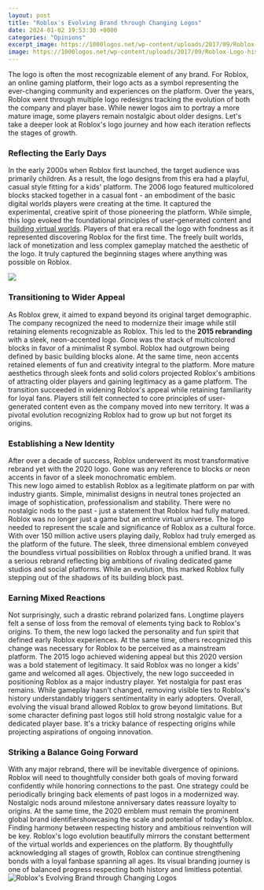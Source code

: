 ```yaml
---
layout: post
title: "Roblox's Evolving Brand through Changing Logos"
date: 2024-01-02 19:53:30 +0000
categories: "Opinions"
excerpt_image: https://1000logos.net/wp-content/uploads/2017/09/Roblox-Logo-history.png
image: https://1000logos.net/wp-content/uploads/2017/09/Roblox-Logo-history.png
---
```


The logo is often the most recognizable element of any brand. For Roblox, an online gaming platform, their logo acts as a symbol representing the ever-changing community and experiences on the platform. Over the years, Roblox went through multiple logo redesigns tracking the evolution of both the company and player base. While newer logos aim to portray a more mature image, some players remain nostalgic about older designs. Let's take a deeper look at Roblox's logo journey and how each iteration reflects the stages of growth.
### Reflecting the Early Days  
In the early 2000s when Roblox first launched, the target audience was primarily children. As a result, the logo designs from this era had a playful, casual style fitting for a kids' platform. The 2006 logo featured multicolored blocks stacked together in a casual font - an embodiment of the basic digital worlds players were creating at the time. It captured the experimental, creative spirit of those pioneering the platform. 
While simple, this logo evoked the foundational principles of user-generated content and [building virtual worlds](https://store.fi.io.vn/womens-cow-mom-cute-womens-70s-80s-retro-style-sunset-moo-moo-lover-v-neck-t-shirt/men&). Players of that era recall the logo with fondness as it represented discovering Roblox for the first time. The freely built worlds, lack of monetization and less complex gameplay matched the aesthetic of the logo. It truly captured the beginning stages where anything was possible on Roblox.

![](https://logos-world.net/wp-content/uploads/2020/10/Roblox-Logo-History.jpg)
### Transitioning to Wider Appeal
As Roblox grew, it aimed to expand beyond its original target demographic. The company recognized the need to modernize their image while still retaining elements recognizable as Roblox. This led to the **2015 rebranding** with a sleek, neon-accented logo. 
Gone was the stack of multicolored blocks in favor of a minimalist R symbol. Roblox had outgrown being defined by basic building blocks alone. At the same time, neon accents retained elements of fun and creativity integral to the platform. More mature aesthetics through sleek fonts and solid colors projected Roblox's ambitions of attracting older players and gaining legitimacy as a game platform. 
The transition succeeded in widening Roblox's appeal while retaining familiarity for loyal fans. Players still felt connected to core principles of user-generated content even as the company moved into new territory. It was a pivotal evolution recognizing Roblox had to grow up but not forget its origins.
### Establishing a New Identity
After over a decade of success, Roblox underwent its most transformative rebrand yet with the 2020 logo. Gone was any reference to blocks or neon accents in favor of a sleek monochromatic emblem.  
This new logo aimed to establish Roblox as a legitimate platform on par with industry giants. Simple, minimalist designs in neutral tones projected an image of sophistication, professionalism and stability. There were no nostalgic nods to the past - just a statement that Roblox had fully matured.
Roblox was no longer just a game but an entire virtual universe. The logo needed to represent the scale and significance of Roblox as a cultural force. With over 150 million active users playing daily, Roblox had truly emerged as the platform of the future. 
The sleek, three dimensional emblem conveyed the boundless virtual possibilities on Roblox through a unified brand. It was a serious rebrand reflecting big ambitions of rivaling dedicated game studios and social platforms. While an evolution, this marked Roblox fully stepping out of the shadows of its building block past.
### Earning Mixed Reactions 
Not surprisingly, such a drastic rebrand polarized fans. Longtime players felt a sense of loss from the removal of elements tying back to Roblox's origins. To them, the new logo lacked the personality and fun spirit that defined early Roblox experiences. 
At the same time, others recognized this change was necessary for Roblox to be perceived as a mainstream platform. The 2015 logo achieved widening appeal but this 2020 version was a bold statement of legitimacy. It said Roblox was no longer a kids' game and welcomed all ages.
Objectively, the new logo succeeded in positioning Roblox as a major industry player. Yet nostalgia for past eras remains. While gameplay hasn't changed, removing visible ties to Roblox's history understandably triggers sentimentality in early adopters. 
Overall, evolving the visual brand allowed Roblox to grow beyond limitations. But some character defining past logos still hold strong nostalgic value for a dedicated player base. It's a tricky balance of respecting origins while projecting aspirations of ongoing innovation.
### Striking a Balance Going Forward
With any major rebrand, there will be inevitable divergence of opinions. Roblox will need to thoughtfully consider both goals of moving forward confidently while honoring connections to the past. 
One strategy could be periodically bringing back elements of past logos in a modernized way. Nostalgic nods around milestone anniversary dates reassure loyalty to origins. At the same time, the 2020 emblem must remain the prominent global brand identifiershowcasing the scale and potential of today's Roblox.
Finding harmony between respecting history and ambitious reinvention will be key. Roblox's logo evolution beautifully mirrors the constant betterment of the virtual worlds and experiences on the platform. By thoughtfully acknowledging all stages of growth, Roblox can continue strengthening bonds with a loyal fanbase spanning all ages. Its visual branding journey is one of balanced progress respecting both history and limitless potential.
![Roblox's Evolving Brand through Changing Logos](https://1000logos.net/wp-content/uploads/2017/09/Roblox-Logo-history.png)